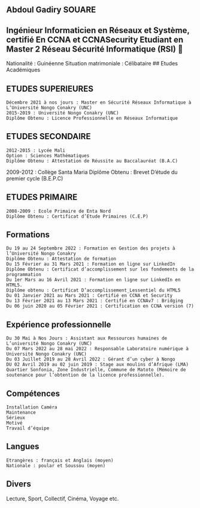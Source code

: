 ## Abdoul Gadiry SOUARE
## Ingénieur Informaticien en Réseaux et Système, certifié En CCNA et CCNASecurity Etudiant en  Master 2 Réseau Sécurité Informatique (RSI) 👋

Nationalité : Guinéenne
Situation matrimoniale : Célibataire
	## Etudes Académiques 
## ETUDES SUPERIEURES
 	Décembre 2021 à nos jours : Master en Sécurité Réseaux Informatique à L’Université Nongo Conakry (UNC)
 	2015-2019 : Université Nongo Conakry (UNC)
 	Diplôme Obtenu : Licence Professionnelle en Réseaux Informatique
## ETUDES SECONDAIRE
 	2012-2015 : Lycée Mali
 	Option : Sciences Mathématiques
 	Diplôme Obtenu : Attestation de Réussite au Baccalauréat (B.A.C)
   2009-2012 :  Collège Santa Maria
 	Diplôme Obtenu : Brevet D’étude du premier cycle (B.E.P.C)
## ETUDES PRIMAIRE
 	2008-2009 : Ecole Primaire de Enta Nord
 	Diplôme Obtenu : Certificat d’Etude Primaires (C.E.P)
## Formations
 	Du 19 au 24 Septembre 2022 : Formation en Gestion des projets à l’Université Nongo Conakry
 	Diplôme Obtenu : Attestation de formation
 	Du 15 Février au 31 Mars 2021 : Formation en ligne sur LinkedIn 
 	Diplôme Obtenu : Certificat d’accomplissement sur les fondements de la programmation
 	Du 1er Mars au 16 Avril 2021 : Formation en ligne sur LinkedIn en HTML5.
 	Diplôme obtenu : Certificat D’accomplissement_Lessentiel du HTML5
 	Du 01 Janvier 2021 au Mars 2021 : Certifié en CCNA et Security
 	Du 13 Février 2021 au 13 Mars 2021 : Certifié en CCNAv7 : Bridging 
 	Du 06 juin 2020 au 05 Février 2021 : Certification en CCNA version (7)
## Expérience professionnelle
 	Du 30 Mai à Nos Jours : Assistant aux Ressources humaines de L’université Nongo Conakry (UNC) 
 	Du 07 Mars 2022 au 28 mai 2022 : Responsable Laboratoire numérique à Université Nongo Conakry (UNC)
 	Du 03 Juillet 2019 au 28 Avril 2022 : Gérant d’un cyber à Nongo 
 	DU 02 Avril 2019 au 02 juin 2019 : Stage aux moulins d’Afrique (LMA) Quartier Sonfonia, Zone Industrielle, Commune de Matoto (Mémoire de soutenance pour l’obtention de la licence professionnelle).
## Compétences
 	Installation Caméra
 	Maintenance
 	Sérieux                       
 	Motivé
 	Travail d’équipe 
## Langues
 	Etrangères : français et Anglais (moyen)
 	Nationale : poular et Soussou (moyen)
## Divers
Lecture, Sport, Collectif, Cinéma, Voyage etc.


<!--
**Gadirisouare/Gadirisouare** is a ✨ _special_ ✨ repository because its `README.md` (this file) appears on your GitHub profile.

Here are some ideas to get you started:

- 🔭 I’m currently working on ...
- 🌱 I’m currently learning ...
- 👯 I’m looking to collaborate on ...
- 🤔 I’m looking for help with ...
- 💬 Ask me about ...
- 📫 How to reach me: ...
- 😄 Pronouns: ...
- ⚡ Fun fact: ...
-->
